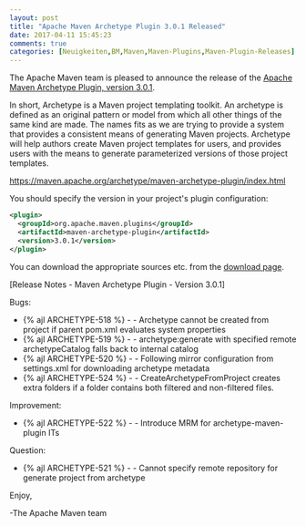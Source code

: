 ```yaml
---
layout: post
title: "Apache Maven Archetype Plugin 3.0.1 Released"
date: 2017-04-11 15:45:23
comments: true
categories: [Neuigkeiten,BM,Maven,Maven-Plugins,Maven-Plugin-Releases]
---
```

The Apache Maven team is pleased to announce the release of the 
[Apache Maven Archetype Plugin, version 3.0.1](https://maven.apache.org/archetype/maven-archetype-plugin/).

In short, Archetype is a Maven project templating toolkit. An archetype is defined as an original pattern or model from which all other things of the same kind are made. The names fits as we are trying to provide a system that provides a consistent means of generating Maven projects. Archetype will help authors create Maven project templates for users, and provides users with the means to generate parameterized versions of those project templates.

https://maven.apache.org/archetype/maven-archetype-plugin/index.html

You should specify the version in your project's plugin configuration:

```xml
<plugin>
  <groupId>org.apache.maven.plugins</groupId>
  <artifactId>maven-archetype-plugin</artifactId>
  <version>3.0.1</version>
</plugin>
```

You can download the appropriate sources etc. from the [download page](https://maven.apache.org/plugins/maven-archetype-plugin/download.cgi).

<!-- more -->

[Release Notes - Maven Archetype Plugin - Version 3.0.1]

Bugs:

 * {% ajl ARCHETYPE-518 %} - - Archetype cannot be created from project if parent pom.xml evaluates system properties 
 * {% ajl ARCHETYPE-519 %} - - archetype:generate with specified remote archetypeCatalog falls back to internal catalog 
 * {% ajl ARCHETYPE-520 %} - - Following mirror configuration from settings.xml for downloading archetype metadata 
 * {% ajl ARCHETYPE-524 %} - - CreateArchetypeFromProject creates extra folders if a folder contains both filtered and non-filtered files.

Improvement:

 * {% ajl ARCHETYPE-522 %} - - Introduce MRM for archetype-maven-plugin ITs

Question:

 * {% ajl ARCHETYPE-521 %} - - Cannot specify remote repository for generate project from archetype

Enjoy,

-The Apache Maven team

